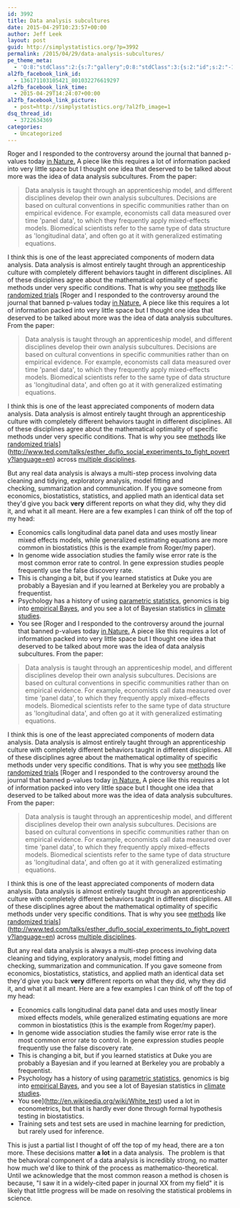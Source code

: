 ```yaml
---
id: 3992
title: Data analysis subcultures
date: 2015-04-29T10:23:57+00:00
author: Jeff Leek
layout: post
guid: http://simplystatistics.org/?p=3992
permalink: /2015/04/29/data-analysis-subcultures/
pe_theme_meta:
  - 'O:8:"stdClass":2:{s:7:"gallery";O:8:"stdClass":3:{s:2:"id";s:2:"-1";s:5:"width";s:0:"";s:6:"height";s:0:"";}s:5:"video";O:8:"stdClass":1:{s:2:"id";s:2:"-1";}}'
al2fb_facebook_link_id:
  - 136171103105421_801032276619297
al2fb_facebook_link_time:
  - 2015-04-29T14:24:07+00:00
al2fb_facebook_link_picture:
  - post=http://simplystatistics.org/?al2fb_image=1
dsq_thread_id:
  - 3722634369
categories:
  - Uncategorized
---
```

Roger and I responded to the controversy around the journal that banned p-values today [in Nature.](http://www.nature.com/news/statistics-p-values-are-just-the-tip-of-the-iceberg-1.17412) A piece like this requires a lot of information packed into very little space but I thought one idea that deserved to be talked about more was the idea of data analysis subcultures. From the paper:

> Data analysis is taught through an apprenticeship model, and different disciplines develop their own analysis subcultures. Decisions are based on cultural conventions in specific communities rather than on empirical evidence. For example, economists call data measured over time 'panel data', to which they frequently apply mixed-effects models. Biomedical scientists refer to the same type of data structure as 'longitudinal data', and often go at it with generalized estimating equations.

I think this is one of the least appreciated components of modern data analysis. Data analysis is almost entirely taught through an apprenticeship culture with completely different behaviors taught in different disciplines. All of these disciplines agree about the mathematical optimality of specific methods under very specific conditions. That is why you see [methods](http://psychclassics.yorku.ca/Peirce/small-diffs.htm) like [randomized trials](http://en.wikipedia.org/wiki/Statistical_Methods_for_Research_Workers) [Roger and I responded to the controversy around the journal that banned p-values today [in Nature.](http://www.nature.com/news/statistics-p-values-are-just-the-tip-of-the-iceberg-1.17412) A piece like this requires a lot of information packed into very little space but I thought one idea that deserved to be talked about more was the idea of data analysis subcultures. From the paper:

> Data analysis is taught through an apprenticeship model, and different disciplines develop their own analysis subcultures. Decisions are based on cultural conventions in specific communities rather than on empirical evidence. For example, economists call data measured over time 'panel data', to which they frequently apply mixed-effects models. Biomedical scientists refer to the same type of data structure as 'longitudinal data', and often go at it with generalized estimating equations.

I think this is one of the least appreciated components of modern data analysis. Data analysis is almost entirely taught through an apprenticeship culture with completely different behaviors taught in different disciplines. All of these disciplines agree about the mathematical optimality of specific methods under very specific conditions. That is why you see [methods](http://psychclassics.yorku.ca/Peirce/small-diffs.htm) like [randomized trials](http://en.wikipedia.org/wiki/Statistical_Methods_for_Research_Workers)](http://www.ted.com/talks/esther_duflo_social_experiments_to_fight_poverty?language=en) across [multiple disciplines](http://www.badscience.net/category/evidence-based-policy/).

But any real data analysis is always a multi-step process involving data cleaning and tidying, exploratory analysis, model fitting and checking, summarization and communication. If you gave someone from economics, biostatistics, statistics, and applied math an identical data set they'd give you back **very** different reports on what they did, why they did it, and what it all meant. Here are a few examples I can think of off the top of my head:

  * Economics calls longitudinal data panel data and uses mostly linear mixed effects models, while generalized estimating equations are more common in biostatistics (this is the example from Roger/my paper).
  * In genome wide association studies the family wise error rate is the most common error rate to control. In gene expression studies people frequently use the false discovery rate.
  * This is changing a bit, but if you learned statistics at Duke you are probably a Bayesian and if you learned at Berkeley you are probably a frequentist.
  * Psychology has a history of using [parametric statistics](http://en.wikipedia.org/wiki/Psychological_statistics), genomics is big into [empirical Bayes](http://www.bioconductor.org/packages/release/bioc/html/limma.html), and you see a lot of Bayesian statistics in [climate studies](https://www1.ethz.ch/iac/people/knuttir/papers/meinshausen09nat.pdf).
  * You see [Roger and I responded to the controversy around the journal that banned p-values today [in Nature.](http://www.nature.com/news/statistics-p-values-are-just-the-tip-of-the-iceberg-1.17412) A piece like this requires a lot of information packed into very little space but I thought one idea that deserved to be talked about more was the idea of data analysis subcultures. From the paper:

> Data analysis is taught through an apprenticeship model, and different disciplines develop their own analysis subcultures. Decisions are based on cultural conventions in specific communities rather than on empirical evidence. For example, economists call data measured over time 'panel data', to which they frequently apply mixed-effects models. Biomedical scientists refer to the same type of data structure as 'longitudinal data', and often go at it with generalized estimating equations.

I think this is one of the least appreciated components of modern data analysis. Data analysis is almost entirely taught through an apprenticeship culture with completely different behaviors taught in different disciplines. All of these disciplines agree about the mathematical optimality of specific methods under very specific conditions. That is why you see [methods](http://psychclassics.yorku.ca/Peirce/small-diffs.htm) like [randomized trials](http://en.wikipedia.org/wiki/Statistical_Methods_for_Research_Workers) [Roger and I responded to the controversy around the journal that banned p-values today [in Nature.](http://www.nature.com/news/statistics-p-values-are-just-the-tip-of-the-iceberg-1.17412) A piece like this requires a lot of information packed into very little space but I thought one idea that deserved to be talked about more was the idea of data analysis subcultures. From the paper:

> Data analysis is taught through an apprenticeship model, and different disciplines develop their own analysis subcultures. Decisions are based on cultural conventions in specific communities rather than on empirical evidence. For example, economists call data measured over time 'panel data', to which they frequently apply mixed-effects models. Biomedical scientists refer to the same type of data structure as 'longitudinal data', and often go at it with generalized estimating equations.

I think this is one of the least appreciated components of modern data analysis. Data analysis is almost entirely taught through an apprenticeship culture with completely different behaviors taught in different disciplines. All of these disciplines agree about the mathematical optimality of specific methods under very specific conditions. That is why you see [methods](http://psychclassics.yorku.ca/Peirce/small-diffs.htm) like [randomized trials](http://en.wikipedia.org/wiki/Statistical_Methods_for_Research_Workers)](http://www.ted.com/talks/esther_duflo_social_experiments_to_fight_poverty?language=en) across [multiple disciplines](http://www.badscience.net/category/evidence-based-policy/).

But any real data analysis is always a multi-step process involving data cleaning and tidying, exploratory analysis, model fitting and checking, summarization and communication. If you gave someone from economics, biostatistics, statistics, and applied math an identical data set they'd give you back **very** different reports on what they did, why they did it, and what it all meant. Here are a few examples I can think of off the top of my head:

  * Economics calls longitudinal data panel data and uses mostly linear mixed effects models, while generalized estimating equations are more common in biostatistics (this is the example from Roger/my paper).
  * In genome wide association studies the family wise error rate is the most common error rate to control. In gene expression studies people frequently use the false discovery rate.
  * This is changing a bit, but if you learned statistics at Duke you are probably a Bayesian and if you learned at Berkeley you are probably a frequentist.
  * Psychology has a history of using [parametric statistics](http://en.wikipedia.org/wiki/Psychological_statistics), genomics is big into [empirical Bayes](http://www.bioconductor.org/packages/release/bioc/html/limma.html), and you see a lot of Bayesian statistics in [climate studies](https://www1.ethz.ch/iac/people/knuttir/papers/meinshausen09nat.pdf).
  * You see](http://en.wikipedia.org/wiki/White_test) used a lot in econometrics, but that is hardly ever done through formal hypothesis testing in biostatistics.
  * Training sets and test sets are used in machine learning for prediction, but rarely used for inference.

This is just a partial list I thought of off the top of my head, there are a ton more. These decisions matter **a lot** in a data analysis.  The problem is that the behavioral component of a data analysis is incredibly strong, no matter how much we'd like to think of the process as mathematico-theoretical. Until we acknowledge that the most common reason a method is chosen is because, "I saw it in a widely-cited paper in journal XX from my field" it is likely that little progress will be made on resolving the statistical problems in science.
